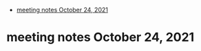 - [meeting notes October 24, 2021](#org54ef243)


<a id="org54ef243"></a>

# meeting notes October 24, 2021

